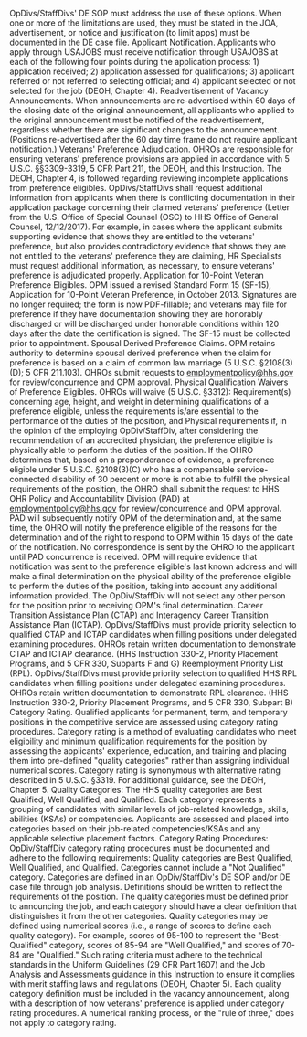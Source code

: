 
OpDivs/StaffDivs' DE SOP must address the use of these options. When one or more of the limitations are used, they must be stated in the JOA, advertisement, or notice and justification (to limit apps) must be documented in the DE case file.
Applicant Notification. Applicants who apply through USAJOBS must receive notification through USAJOBS at each of the following four points during the application process: 1) application received; 2) application assessed for qualifications; 3) applicant referred or not referred to selecting official; and 4) applicant selected or not selected for the job (DEOH, Chapter 4).
Readvertisement of Vacancy Announcements. When announcements are re-advertised within 60 days of the closing date of the original announcement, all applicants who applied to the original announcement must be notified of the readvertisement, regardless whether there are significant changes to the announcement. (Positions re-advertised after the 60 day time frame do not require applicant notification.)
Veterans' Preference Adjudication. OHROs are responsible for ensuring veterans' preference provisions are applied in accordance with 5 U.S.C. §§3309-3319, 5 CFR Part 211, the DEOH, and this Instruction. The DEOH, Chapter 4, is followed regarding reviewing incomplete applications from preference eligibles. OpDivs/StaffDivs shall request additional information from applicants when there is conflicting documentation in their application package concerning their claimed veterans' preference (Letter from the U.S. Office of Special Counsel (OSC) to HHS Office of General Counsel, 12/12/2017). For example, in cases where the applicant submits supporting evidence that shows they are entitled to the veterans' preference, but also provides contradictory evidence that shows they are not entitled to the veterans' preference they are claiming, HR Specialists must request additional information, as necessary, to ensure veterans' preference is adjudicated properly.
Application for 10-Point Veteran Preference Eligibles. OPM issued a revised Standard Form 15 (SF-15), Application for 10-Point Veteran Preference, in October 2013. Signatures are no longer required; the form is now PDF-fillable; and veterans may file for preference if they have documentation showing they are honorably discharged or will be discharged under honorable conditions within 120 days after the date the certification is signed. The SF-15 must be collected prior to appointment.
Spousal Derived Preference Claims. OPM retains authority to determine spousal derived preference when the claim for preference is based on a claim of common law marriage (5 U.S.C. §2108(3)(D); 5 CFR 211.103). OHROs submit requests to employmentpolicy@hhs.gov for review/concurrence and OPM approval.
Physical Qualification Waivers of Preference Eligibles. OHROs will waive (5 U.S.C. §3312):
Requirement(s) concerning age, height, and weight in determining qualifications of a preference eligible, unless the requirements is/are essential to the performance of the duties of the position, and
Physical requirements if, in the opinion of the employing OpDiv/StaffDiv, after considering the recommendation of an accredited physician, the preference eligible is physically able to perform the duties of the position.
If the OHRO determines that, based on a preponderance of evidence, a preference eligible under 5 U.S.C. §2108(3)(C) who has a compensable service-connected disability of 30 percent or more is not able to fulfill the physical requirements of the position, the OHRO shall submit the request to HHS OHR Policy and Accountability Division (PAD) at employmentpolicy@hhs.gov for review/concurrence and OPM approval. PAD will subsequently notify OPM of the determination and, at the same time, the OHRO will notify the preference eligible of the reasons for the determination and of the right to respond to OPM within 15 days of the date of the notification. No correspondence is sent by the OHRO to the applicant until PAD concurrence is received. OPM will require evidence that notification was sent to the preference eligible's last known address and will make a final determination on the physical ability of the preference eligible to perform the duties of the position, taking into account any additional information provided. The OpDiv/StaffDiv will not select any other person for the position prior to receiving OPM's final determination.
Career Transition Assistance Plan (CTAP) and Interagency Career Transition Assistance Plan (ICTAP). OpDivs/StaffDivs must provide priority selection to qualified CTAP and ICTAP candidates when filling positions under delegated examining procedures. OHROs retain written documentation to demonstrate CTAP and ICTAP clearance. (HHS Instruction 330-2, Priority Placement Programs, and 5 CFR 330, Subparts F and G)
Reemployment Priority List (RPL). OpDivs/StaffDivs must provide priority selection to qualified HHS RPL candidates when filling positions under delegated examining procedures. OHROs retain written documentation to demonstrate RPL clearance. (HHS Instruction 330-2, Priority Placement Programs, and 5 CFR 330, Subpart B)
Category Rating. Qualified applicants for permanent, term, and temporary positions in the competitive service are assessed using category rating procedures. Category rating is a method of evaluating candidates who meet eligibility and minimum qualification requirements for the position by assessing the applicants' experience, education, and training and placing them into pre-defined "quality categories" rather than assigning individual numerical scores. Category rating is synonymous with alternative rating described in 5 U.S.C. §3319. For additional guidance, see the DEOH, Chapter 5.
Quality Categories: The HHS quality categories are Best Qualified, Well Qualified, and Qualified. Each category represents a grouping of candidates with similar levels of job-related knowledge, skills, abilities (KSAs) or competencies. Applicants are assessed and placed into categories based on their job-related competencies/KSAs and any applicable selective placement factors.
Category Rating Procedures: OpDiv/StaffDiv category rating procedures must be documented and adhere to the following requirements:
Quality categories are Best Qualified, Well Qualified, and Qualified.
Categories cannot include a "Not Qualified" category.
Categories are defined in an OpDiv/StaffDiv's DE SOP and/or DE case file through job analysis. Definitions should be written to reflect the requirements of the position. The quality categories must be defined prior to announcing the job, and each category should have a clear definition that distinguishes it from the other categories.
Quality categories may be defined using numerical scores (i.e., a range of scores to define each quality category). For example, scores of 95-100 to represent the "Best-Qualified" category, scores of 85-94 are "Well Qualified," and scores of 70-84 are "Qualified." Such rating criteria must adhere to the technical standards in the Uniform Guidelines (29 CFR Part 1607) and the Job Analysis and Assessments guidance in this Instruction to ensure it complies with merit staffing laws and regulations (DEOH, Chapter 5).
Each quality category definition must be included in the vacancy announcement, along with a description of how veterans' preference is applied under category rating procedures.
A numerical ranking process, or the "rule of three," does not apply to category rating.
